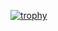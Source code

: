 <!--
![Visitors](https://visitor-badge.laobi.icu/badge?page_id=eduardosantoshf.eduardosantoshf)
-->

[![trophy](https://github-profile-trophy.vercel.app/?username=eduardosantoshf&theme=dracula&margin-w=5)](https://github.com/ryo-ma/github-profile-trophy)


<!--
<div>
  <img height="170" align="left" src="https://github-readme-stats.vercel.app/api?username=eduardosantoshf&count_private=true&include_all_commits=true&theme=dracula&show_icons=true" />
  <img src="https://github-readme-stats.vercel.app/api/top-langs/?username=eduardosantoshf&layout=compact&hide=html,c%23&theme=dracula" />
</div>
-->

<!--
[![GitHub eduardosantoshf](https://img.shields.io/github/followers/eduardosantoshf?label=follow&style=social)](https://github.com/eduardosantoshf)
-->

<!--
![Top Langs](https://github-readme-stats.vercel.app/api/top-langs/?username=eduardosantoshf&show_icons=true)
-->
